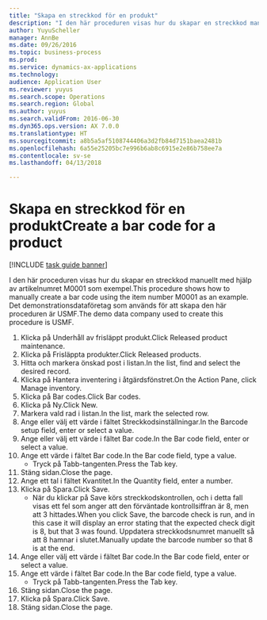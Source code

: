 ```yaml
--- 
title: "Skapa en streckkod för en produkt"
description: "I den här proceduren visas hur du skapar en streckkod manuellt med hjälp av artikelnumret M0001 som exempel."
author: YuyuScheller
manager: AnnBe
ms.date: 09/26/2016
ms.topic: business-process
ms.prod: 
ms.service: dynamics-ax-applications
ms.technology: 
audience: Application User
ms.reviewer: yuyus
ms.search.scope: Operations
ms.search.region: Global
ms.author: yuyus
ms.search.validFrom: 2016-06-30
ms.dyn365.ops.version: AX 7.0.0
ms.translationtype: HT
ms.sourcegitcommit: a8b5a5af5108744406a3d2fb84d7151baea2481b
ms.openlocfilehash: 6a55e25205bc7e996b6ab8c6915e2e86b758ee7a
ms.contentlocale: sv-se
ms.lasthandoff: 04/13/2018

---
```

# <a name="create-a-bar-code-for-a-product"></a><span data-ttu-id="a9335-103">Skapa en streckkod för en produkt</span><span class="sxs-lookup"><span data-stu-id="a9335-103">Create a bar code for a product</span></span>

[!INCLUDE [task guide banner](../../includes/task-guide-banner.md)]

<span data-ttu-id="a9335-104">I den här proceduren visas hur du skapar en streckkod manuellt med hjälp av artikelnumret M0001 som exempel.</span><span class="sxs-lookup"><span data-stu-id="a9335-104">This procedure shows how to manually create a bar code using the item number M0001 as an example.</span></span> <span data-ttu-id="a9335-105">Det demonstrationsdataföretag som används för att skapa den här proceduren är USMF.</span><span class="sxs-lookup"><span data-stu-id="a9335-105">The demo data company used to create this procedure is USMF.</span></span>

1. <span data-ttu-id="a9335-106">Klicka på Underhåll av frisläppt produkt.</span><span class="sxs-lookup"><span data-stu-id="a9335-106">Click Released product maintenance.</span></span>
2. <span data-ttu-id="a9335-107">Klicka på Frisläppta produkter.</span><span class="sxs-lookup"><span data-stu-id="a9335-107">Click Released products.</span></span>
3. <span data-ttu-id="a9335-108">Hitta och markera önskad post i listan.</span><span class="sxs-lookup"><span data-stu-id="a9335-108">In the list, find and select the desired record.</span></span>
4. <span data-ttu-id="a9335-109">Klicka på Hantera inventering i åtgärdsfönstret.</span><span class="sxs-lookup"><span data-stu-id="a9335-109">On the Action Pane, click Manage inventory.</span></span>
5. <span data-ttu-id="a9335-110">Klicka på Bar codes.</span><span class="sxs-lookup"><span data-stu-id="a9335-110">Click Bar codes.</span></span>
6. <span data-ttu-id="a9335-111">Klicka på Ny.</span><span class="sxs-lookup"><span data-stu-id="a9335-111">Click New.</span></span>
7. <span data-ttu-id="a9335-112">Markera vald rad i listan.</span><span class="sxs-lookup"><span data-stu-id="a9335-112">In the list, mark the selected row.</span></span>
8. <span data-ttu-id="a9335-113">Ange eller välj ett värde i fältet Streckkodsinställningar.</span><span class="sxs-lookup"><span data-stu-id="a9335-113">In the Barcode setup field, enter or select a value.</span></span>
9. <span data-ttu-id="a9335-114">Ange eller välj ett värde i fältet Bar code.</span><span class="sxs-lookup"><span data-stu-id="a9335-114">In the Bar code field, enter or select a value.</span></span>
10. <span data-ttu-id="a9335-115">Ange ett värde i fältet Bar code.</span><span class="sxs-lookup"><span data-stu-id="a9335-115">In the Bar code field, type a value.</span></span>
    * <span data-ttu-id="a9335-116">Tryck på Tabb-tangenten.</span><span class="sxs-lookup"><span data-stu-id="a9335-116">Press the Tab key.</span></span>  
11. <span data-ttu-id="a9335-117">Stäng sidan.</span><span class="sxs-lookup"><span data-stu-id="a9335-117">Close the page.</span></span>
12. <span data-ttu-id="a9335-118">Ange ett tal i fältet Kvantitet.</span><span class="sxs-lookup"><span data-stu-id="a9335-118">In the Quantity field, enter a number.</span></span>
13. <span data-ttu-id="a9335-119">Klicka på Spara.</span><span class="sxs-lookup"><span data-stu-id="a9335-119">Click Save.</span></span>
    * <span data-ttu-id="a9335-120">När du klickar på Save körs streckkodskontrollen, och i detta fall visas ett fel som anger att den förväntade kontrollsiffran är 8, men att 3 hittades.</span><span class="sxs-lookup"><span data-stu-id="a9335-120">When you click Save, the barcode check is run, and in this case it will display an error stating that the expected check digit is 8, but that 3 was found.</span></span> <span data-ttu-id="a9335-121">Uppdatera streckkodsnumret manuellt så att 8 hamnar i slutet.</span><span class="sxs-lookup"><span data-stu-id="a9335-121">Manually update the barcode number so that 8 is at the end.</span></span>  
14. <span data-ttu-id="a9335-122">Ange eller välj ett värde i fältet Bar code.</span><span class="sxs-lookup"><span data-stu-id="a9335-122">In the Bar code field, enter or select a value.</span></span>
15. <span data-ttu-id="a9335-123">Ange ett värde i fältet Bar code.</span><span class="sxs-lookup"><span data-stu-id="a9335-123">In the Bar code field, type a value.</span></span>
    * <span data-ttu-id="a9335-124">Tryck på Tabb-tangenten.</span><span class="sxs-lookup"><span data-stu-id="a9335-124">Press the Tab key.</span></span>  
16. <span data-ttu-id="a9335-125">Stäng sidan.</span><span class="sxs-lookup"><span data-stu-id="a9335-125">Close the page.</span></span>
17. <span data-ttu-id="a9335-126">Klicka på Spara.</span><span class="sxs-lookup"><span data-stu-id="a9335-126">Click Save.</span></span>
18. <span data-ttu-id="a9335-127">Stäng sidan.</span><span class="sxs-lookup"><span data-stu-id="a9335-127">Close the page.</span></span>


